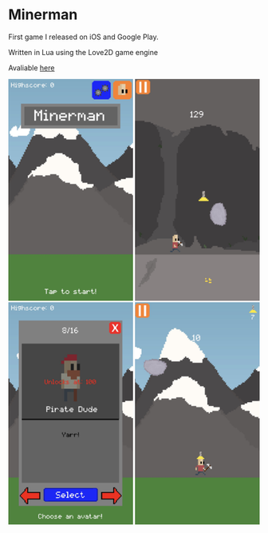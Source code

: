 # Minerman

First game I released on iOS and Google Play.

Written in Lua using the Love2D game engine

Avaliable [here](https://drikdrok.itch.io/minerman)

<p float="left">
  <img src="/screenshots/1.jpg" width="250" />
  <img src="/screenshots/2.jpg" width="250" /> 
  <img src="/screenshots/3.jpg" width="250" />
  <img src="/screenshots/4.jpg" width="250" />
</p>

